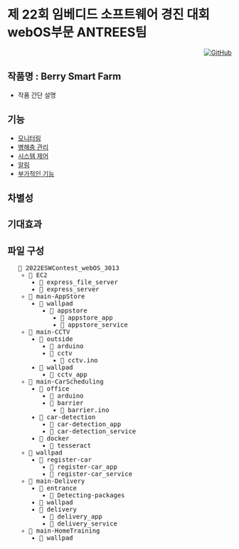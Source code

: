 # 제 22회 임베디드 소프트웨어 경진 대회 webOS부문 ANTREES팀

<div style="text-align: right;">
    <a href="https://github.com/webOS-ANTREES/2024ESWContest_webOS_3002/blob/main/README.md">
        <img src="https://img.shields.io/badge/GitHub-black?style=for-the-badge&logo=github" alt="GitHub">
    </a>
    <a href="https://www.youtube.com/results?search_query=%EB%B9%84%EB%B9%94%EB%8C%80%EC%99%95>
        <img src="https://img.shields.io/badge/YouTube-red?style=for-the-badge&logo=youtube" alt="YouTube">
    </a>
</div>


## 작품명 : Berry Smart Farm

- 작품 간단 설명


## 기능
- [모니터링](https://github.com/webOS-ANTREES/2024ESWContest_webOS_3002)
- [병해충 관리](https://github.com/webOS-ANTREES/2024ESWContest_webOS_3002)
- [시스템 제어](https://github.com/webOS-ANTREES/2024ESWContest_webOS_3002)
- [알림](https://github.com/webOS-ANTREES/2024ESWContest_webOS_3002)
- [부가적인 기능](https://github.com/webOS-ANTREES/2024ESWContest_webOS_3002)


## 차별성

## 기대효과

## 파일 구성
<div style="font-family: monospace;">
    <ul style="list-style-type: none;">
        <li>📁 2022ESWContest_webOS_3013
            <ul>
                <li>📁 EC2
                    <ul>
                        <li>📄 express_file_server</li>
                        <li>📄 express_server</li>
                    </ul>
                </li>
                <li>📁 main-AppStore
                    <ul>
                        <li>📁 wallpad
                            <ul>
                                <li>📁 appstore
                                    <ul>
                                        <li>📄 appstore_app</li>
                                        <li>📄 appstore_service</li>
                                    </ul>
                                </li>
                            </ul>
                        </li>
                    </ul>
                </li>
                <li>📁 main-CCTV
                    <ul>
                        <li>📁 outside
                            <ul>
                                <li>📄 arduino</li>
                                <li>📄 cctv
                                    <ul>
                                        <li>📄 cctv.ino</li>
                                    </ul>
                                </li>
                            </ul>
                        </li>
                        <li>📁 wallpad
                            <ul>
                                <li>📄 cctv_app</li>
                            </ul>
                        </li>
                    </ul>
                </li>
                <li>📁 main-CarScheduling
                    <ul>
                        <li>📁 office
                            <ul>
                                <li>📄 arduino</li>
                                <li>📄 barrier
                                    <ul>
                                        <li>📄 barrier.ino</li>
                                    </ul>
                                </li>
                            </ul>
                        </li>
                        <li>📁 car-detection
                            <ul>
                                <li>📄 car-detection_app</li>
                                <li>📄 car-detection_service</li>
                            </ul>
                        </li>
                        <li>📄 docker
                            <ul>
                                <li>📄 tesseract</li>
                            </ul>
                        </li>
                    </ul>
                </li>
                <li>📁 wallpad
                    <ul>
                        <li>📁 register-car
                            <ul>
                                <li>📄 register-car_app</li>
                                <li>📄 register-car_service</li>
                            </ul>
                        </li>
                    </ul>
                </li>
                <li>📁 main-Delivery
                    <ul>
                        <li>📁 entrance
                            <ul>
                                <li>📄 Detecting-packages</li>
                            </ul>
                        </li>
                        <li>📁 wallpad</li>
                        <li>📄 delivery
                            <ul>
                                <li>📄 delivery_app</li>
                                <li>📄 delivery_service</li>
                            </ul>
                        </li>
                    </ul>
                </li>
                <li>📁 main-HomeTraining
                    <ul>
                        <li>📁 wallpad</li>
                    </ul>
                </li>
            </ul>
        </li>
    </ul>
</div>
